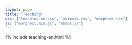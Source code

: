 ```yaml
---
layout: page
title: "Teaching"
css: ["teaching-en.css", "animate.css", "morphext.css"]
js: ["morphext.min.js", "about.js"]
---
```

{% include teaching-en.html %}
